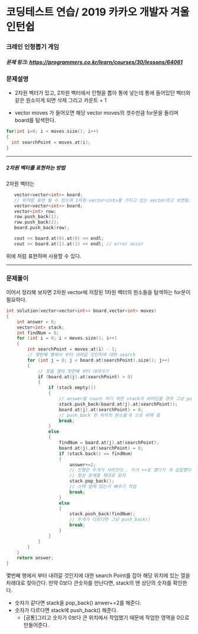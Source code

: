 # 코딩테스트 연습/ 2019 카카오 개발자 겨울 인턴쉽

### 크레인 인형뽑기 게임
##### 문제 링크: https://programmers.co.kr/learn/courses/30/lessons/64061

### 문제설명
* 2차원 벡터가 있고, 2차원 벡터에서 인형을 뽑아 통에 넣는데 통에 들어있던 벡터와 같은 원소이게 되면 삭제 그리고 카운트 + 1

* vector<int> moves 가 들어오면 해당 vector moves의 갯수만큼 for문을 돌리며 board를 탐색한다.
``` c++
for(int i=0; i < moves.size(); i++)
{
  int searchPoint = moves.at(i);
}
```
-------------------
##### 2차원 벡터를 표현하는 방법
2차원 벡터는
``` c++
   vector<vector<int>> board;
   // 위처럼 표현 될 수 있으며 1차원 vector<int>를 가지고 있는 vector라고 보면됨.
   vector<vector<int>> board;
   vector<int> row;
   row.push_back(1);
   row.push_back(2);
   board.push_back(row);

   cout << board.at(0).at(0) << endl;
   cout << board.at(1).at(1) << endl; // error occur
```
위에 처럼 표현하며 사용할 수 있다.

-----------------
### 문제풀이
이어서 정리해 보자면
2차원 vector에 저장된 1차원 벡터의 원소들을 탐색하는 for문이 필요하다.
``` c++
int solution(vector<vector<int>> board,vector<int> moves)
{
    int answer = 0;
    vector<int> stack;
    int findNum = 0;
    for (int i = 0; i < moves.size(); i++)
    {
        int searchPoint = moves.at(i) - 1;
        // 몇번째 행에서 부터 내려갈 것인지에 대한 search
        for (int j = 0; j < board.at(searchPoint).size(); j++)
        {
            // 찾을 열의 첫번째 부터 내려가기
            if (board.at(j).at(searchPoint) > 0)
            {
                if (stack.empty())
                {
                    // answer을 count 하기 위한 stack이 비어있을 경우 그냥 push_back
                    stack.push_back(board.at(j).at(searchPoint));
                    board.at(j).at(searchPoint) = 0;
                    // push_back 한 위치의 원소를 0 으로 바꿔 줌
                    break;
                }
                else
                {
                    findNum = board.at(j).at(searchPoint);
                    board.at(j).at(searchPoint) = 0;
                    if (stack.back() == findNum)
                    {
                        answer+=2;
                        // 인형은 두개가 사라진다.. 이거 ++로 했다가 개 삽질했다. 디버깅 하면서 예제의 답은 2인데 오류있나 싶어서 계속 디버깅했다
                        // 항상 문제를 제대로 읽자
                        stack.pop_back();
                        // 스택 앞에 있는거 빼주기 작업
                        break;
                    }
                    else
                    {
                        stack.push_back(findNum);
                        // 두개가 다르다면 그냥 push_back()
                        break;
                    }
                }
            }
        }
    }
    return answer;
}
```
몇번째 행에서 부터 내려갈 것인지에 대한 search Point를 잡아
해당 위치에 있는 열을 차례대로 찾아간다. 만약 0보다 큰숫자를 만난다면,
stack의 맨 상단의 숫자를 확인한다.
* 숫자가 같다면 stack을 pop_back() anwer+=2를 해준다.
* 숫자가 다르다면 stack에 push_back() 해준다.
  * [공통]그리고 숫자가 0보다 큰 위치에서 작업했기 때문에 작업한 영역을 0으로 만들어준다.


